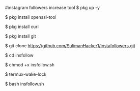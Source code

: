 #instagram followers increase tool
$ pkg up -y

$ pkg install openssl-tool

$ pkg install curl

$ pkg install git

$ git clone https://github.com/SulimanHacker1/instafollowers.git

$ cd insfollow

$ chmod +x insfollow.sh

$ termux-wake-lock

$ bash insfollow.sh
